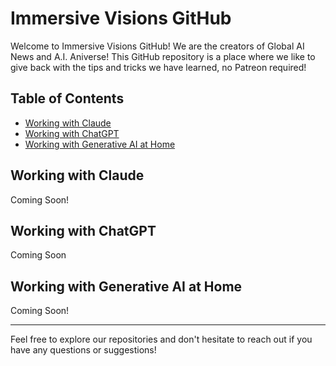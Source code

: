 # Immersive Visions GitHub

Welcome to Immersive Visions GitHub! We are the creators of Global AI News and A.I. Aniverse! This GitHub repository is a place where we like to give back with the tips and tricks we have learned, no Patreon required!

## Table of Contents
- [Working with Claude](#working-with-claude)
- [Working with ChatGPT](#working-with-chatgpt)
- [Working with Generative AI at Home](#working-with-generative-ai-at-home)

## Working with Claude

Coming Soon!

## Working with ChatGPT

Coming Soon

## Working with Generative AI at Home

Coming Soon!

---

Feel free to explore our repositories and don't hesitate to reach out if you have any questions or suggestions!
